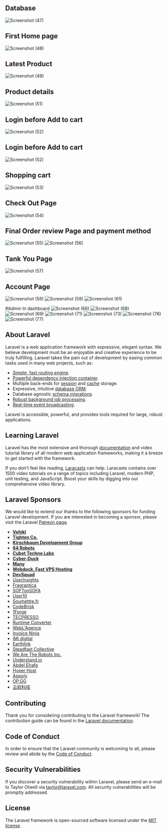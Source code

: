 ## Database
![Screenshot (47)](https://user-images.githubusercontent.com/42260108/106385620-56d8fe00-63f9-11eb-8cf2-0294f3107d8f.png)

## First Home page
![Screenshot (48)](https://user-images.githubusercontent.com/42260108/106387019-e1246080-63ff-11eb-95a4-23dfe3dd40fa.png)

## Latest Product
![Screenshot (49)](https://user-images.githubusercontent.com/42260108/106387049-01ecb600-6400-11eb-8c60-20798eaaef88.png)

## Product details
![Screenshot (51)](https://user-images.githubusercontent.com/42260108/106387062-116bff00-6400-11eb-9fbe-a519357b0abe.png)

## Login before Add to cart
![Screenshot (52)](https://user-images.githubusercontent.com/42260108/106387087-2fd1fa80-6400-11eb-93f5-23b8a62c4bd8.png)

## Login before Add to cart
![Screenshot (52)](https://user-images.githubusercontent.com/42260108/106387183-b1c22380-6400-11eb-85a6-7b68c78e04a2.png)


## Shopping cart
![Screenshot (53)](https://user-images.githubusercontent.com/42260108/106387233-eafa9380-6400-11eb-8a36-361956306d2b.png)

## Check Out Page
![Screenshot (54)](https://user-images.githubusercontent.com/42260108/106387262-17161480-6401-11eb-8303-668b184e6e1e.png)

## Final Order review Page and payment method
![Screenshot (55)](https://user-images.githubusercontent.com/42260108/106387273-25fcc700-6401-11eb-84a7-e5c34c6c1265.png)
![Screenshot (56)](https://user-images.githubusercontent.com/42260108/106387297-3dd44b00-6401-11eb-963d-94dea6f7851d.png)

## Tank You Page
![Screenshot (57)](https://user-images.githubusercontent.com/42260108/106387299-4cbafd80-6401-11eb-95b9-8e9ebce404db.png)

## Account Page
![Screenshot (58)](https://user-images.githubusercontent.com/42260108/106387306-56dcfc00-6401-11eb-9add-86b4a01802ca.png)
![Screenshot (59)](https://user-images.githubusercontent.com/42260108/106387312-5b091980-6401-11eb-9033-be59e4843465.png)
![Screenshot (61)](https://user-images.githubusercontent.com/42260108/106387316-60666400-6401-11eb-905f-ab3dce25a18d.png)


#Admin In dashboard
![Screenshot (66)](https://user-images.githubusercontent.com/42260108/106387341-7aa04200-6401-11eb-8983-2e7139203acd.png)
![Screenshot (68)](https://user-images.githubusercontent.com/42260108/106387347-7e33c900-6401-11eb-94e5-51ba0d071752.png)
![Screenshot (69)](https://user-images.githubusercontent.com/42260108/106387351-7ffd8c80-6401-11eb-8fcb-903643d928d7.png)
![Screenshot (71)](https://user-images.githubusercontent.com/42260108/106387355-81c75000-6401-11eb-98e3-757494d5c449.png)
![Screenshot (73)](https://user-images.githubusercontent.com/42260108/106387363-84c24080-6401-11eb-8963-d090ee9d1d67.png)
![Screenshot (76)](https://user-images.githubusercontent.com/42260108/106387369-8855c780-6401-11eb-9178-0d1f80bb6ddb.png)
![Screenshot (77)](https://user-images.githubusercontent.com/42260108/106387376-8b50b800-6401-11eb-9f09-080c213209b2.png)






## About Laravel

Laravel is a web application framework with expressive, elegant syntax. We believe development must be an enjoyable and creative experience to be truly fulfilling. Laravel takes the pain out of development by easing common tasks used in many web projects, such as:

- [Simple, fast routing engine](https://laravel.com/docs/routing).
- [Powerful dependency injection container](https://laravel.com/docs/container).
- Multiple back-ends for [session](https://laravel.com/docs/session) and [cache](https://laravel.com/docs/cache) storage.
- Expressive, intuitive [database ORM](https://laravel.com/docs/eloquent).
- Database agnostic [schema migrations](https://laravel.com/docs/migrations).
- [Robust background job processing](https://laravel.com/docs/queues).
- [Real-time event broadcasting](https://laravel.com/docs/broadcasting).

Laravel is accessible, powerful, and provides tools required for large, robust applications.

## Learning Laravel

Laravel has the most extensive and thorough [documentation](https://laravel.com/docs) and video tutorial library of all modern web application frameworks, making it a breeze to get started with the framework.

If you don't feel like reading, [Laracasts](https://laracasts.com) can help. Laracasts contains over 1500 video tutorials on a range of topics including Laravel, modern PHP, unit testing, and JavaScript. Boost your skills by digging into our comprehensive video library.

## Laravel Sponsors

We would like to extend our thanks to the following sponsors for funding Laravel development. If you are interested in becoming a sponsor, please visit the Laravel [Patreon page](https://patreon.com/taylorotwell).

- **[Vehikl](https://vehikl.com/)**
- **[Tighten Co.](https://tighten.co)**
- **[Kirschbaum Development Group](https://kirschbaumdevelopment.com)**
- **[64 Robots](https://64robots.com)**
- **[Cubet Techno Labs](https://cubettech.com)**
- **[Cyber-Duck](https://cyber-duck.co.uk)**
- **[Many](https://www.many.co.uk)**
- **[Webdock, Fast VPS Hosting](https://www.webdock.io/en)**
- **[DevSquad](https://devsquad.com)**
- [UserInsights](https://userinsights.com)
- [Fragrantica](https://www.fragrantica.com)
- [SOFTonSOFA](https://softonsofa.com/)
- [User10](https://user10.com)
- [Soumettre.fr](https://soumettre.fr/)
- [CodeBrisk](https://codebrisk.com)
- [1Forge](https://1forge.com)
- [TECPRESSO](https://tecpresso.co.jp/)
- [Runtime Converter](http://runtimeconverter.com/)
- [WebL'Agence](https://weblagence.com/)
- [Invoice Ninja](https://www.invoiceninja.com)
- [iMi digital](https://www.imi-digital.de/)
- [Earthlink](https://www.earthlink.ro/)
- [Steadfast Collective](https://steadfastcollective.com/)
- [We Are The Robots Inc.](https://watr.mx/)
- [Understand.io](https://www.understand.io/)
- [Abdel Elrafa](https://abdelelrafa.com)
- [Hyper Host](https://hyper.host)
- [Appoly](https://www.appoly.co.uk)
- [OP.GG](https://op.gg)
- [云软科技](http://www.yunruan.ltd/)

## Contributing

Thank you for considering contributing to the Laravel framework! The contribution guide can be found in the [Laravel documentation](https://laravel.com/docs/contributions).

## Code of Conduct

In order to ensure that the Laravel community is welcoming to all, please review and abide by the [Code of Conduct](https://laravel.com/docs/contributions#code-of-conduct).

## Security Vulnerabilities

If you discover a security vulnerability within Laravel, please send an e-mail to Taylor Otwell via [taylor@laravel.com](mailto:taylor@laravel.com). All security vulnerabilities will be promptly addressed.

## License

The Laravel framework is open-sourced software licensed under the [MIT license](https://opensource.org/licenses/MIT).
